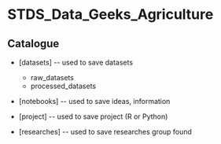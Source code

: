# STDS_Data_Geeks_Agriculture

## Catalogue

- [datasets]    -- used to save datasets
  - raw_datasets
  - processed_datasets

- [notebooks]   -- used to save ideas, information

- [project]     -- used to save project (R or Python)

- [researches]  -- used to save researches group found
